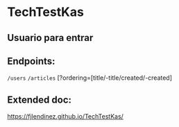 # TechTestKas

## Usuario para entrar

## Endpoints:

`/users`
`/articles` [?ordering=[title/-title/created/-created]

## Extended doc:

https://fjlendinez.github.io/TechTestKas/
